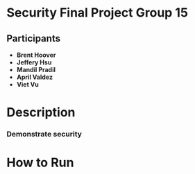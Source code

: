 # Security Final Project Group 15

## Participants
- **Brent Hoover**
- **Jeffery Hsu**
- **Mandil Pradil**
- **April Valdez**
- **Viet Vu**

# Description
### Demonstrate security


# How to Run
###